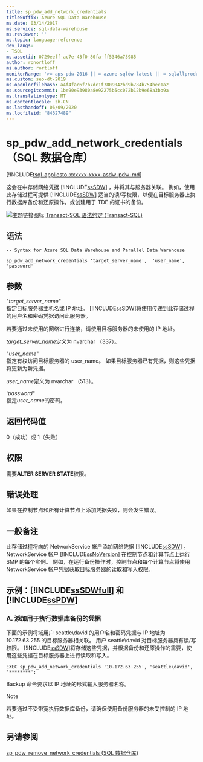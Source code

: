 ```yaml
---
title: sp_pdw_add_network_credentials
titleSuffix: Azure SQL Data Warehouse
ms.date: 03/14/2017
ms.service: sql-data-warehouse
ms.reviewer: ''
ms.topic: language-reference
dev_langs:
- TSQL
ms.assetid: 0729eeff-ac7e-43f0-80fa-ff5346a75985
author: ronortloff
ms.author: rortloff
monikerRange: '>= aps-pdw-2016 || = azure-sqldw-latest || = sqlallproducts-allversions'
ms.custom: seo-dt-2019
ms.openlocfilehash: a4f4fac6f7b7dc1f7809042bd9b784b754bec1a2
ms.sourcegitcommit: 1be90e93980a8e92275b5cc072b12b9e68a3bb9a
ms.translationtype: MT
ms.contentlocale: zh-CN
ms.lasthandoff: 06/09/2020
ms.locfileid: "84627489"
---
```

# <a name="sp_pdw_add_network_credentials-sql-data-warehouse"></a>sp_pdw_add_network_credentials （SQL 数据仓库）
[!INCLUDE[tsql-appliesto-xxxxxx-xxxx-asdw-pdw-md](../../includes/tsql-appliesto-xxxxxx-xxxx-asdw-pdw-md.md)]

  这会在中存储网络凭据 [!INCLUDE[ssSDW](../../includes/sssdw-md.md)] ，并将其与服务器关联。 例如，使用此存储过程可提供 [!INCLUDE[ssSDW](../../includes/sssdw-md.md)] 适当的读/写权限，以便在目标服务器上执行数据库备份和还原操作，或创建用于 TDE 的证书的备份。  
  
 ![主题链接图标](../../database-engine/configure-windows/media/topic-link.gif "“主题链接”图标") [Transact-SQL 语法约定 (Transact-SQL)](../../t-sql/language-elements/transact-sql-syntax-conventions-transact-sql.md)  
  
## <a name="syntax"></a>语法  
  
```  
-- Syntax for Azure SQL Data Warehouse and Parallel Data Warehouse  
  
sp_pdw_add_network_credentials 'target_server_name',  'user_name', ꞌpasswordꞌ  
```  
  
## <a name="arguments"></a>参数  
 "*target_server_name*"  
 指定目标服务器主机名或 IP 地址。 [!INCLUDE[ssSDW](../../includes/sssdw-md.md)]将使用传递到此存储过程的用户名和密码凭据访问此服务器。  
  
 若要通过未使用的网络进行连接，请使用目标服务器的未使用的 IP 地址。  
  
 *target_server_name*定义为 nvarchar （337）。  
  
 "*user_name*"  
 指定有权访问目标服务器的 user_name。 如果目标服务器已有凭据，则这些凭据将更新为新凭据。  
  
 *user_name*定义为 nvarchar （513）。  
  
 '*password*"  
 指定*user_name*的密码。  
  
## <a name="return-code-values"></a>返回代码值  
 0（成功）或 1（失败）  
  
## <a name="permissions"></a>权限  
 需要**ALTER SERVER STATE**权限。  
  
## <a name="error-handling"></a>错误处理  
 如果在控制节点和所有计算节点上添加凭据失败，则会发生错误。  
  
## <a name="general-remarks"></a>一般备注  
 此存储过程将向的 NetworkService 帐户添加网络凭据 [!INCLUDE[ssSDW](../../includes/sssdw-md.md)] 。 NetworkService 帐户 [!INCLUDE[ssNoVersion](../../includes/ssnoversion-md.md)] 在控制节点和计算节点上运行 SMP 的每个实例。 例如，在运行备份操作时，控制节点和每个计算节点将使用 NetworkService 帐户凭据获取目标服务器的读取和写入权限。  
  
## <a name="examples-sssdwfull-and-sspdw"></a>示例：[!INCLUDE[ssSDWfull](../../includes/sssdwfull-md.md)] 和 [!INCLUDE[ssPDW](../../includes/sspdw-md.md)]  
  
### <a name="a-add-credentials-for-performing-a-database-backup"></a>A. 添加用于执行数据库备份的凭据  
 下面的示例将域用户 seattle\david 的用户名和密码凭据与 IP 地址为10.172.63.255 的目标服务器相关联。 用户 seattle\david 对目标服务器具有读/写权限。 [!INCLUDE[ssSDW](../../includes/sssdw-md.md)]将存储这些凭据，并根据备份和还原操作的需要，使用这些凭据在目标服务器上进行读取和写入。  
  
```  
EXEC sp_pdw_add_network_credentials '10.172.63.255', 'seattle\david', '********';  
```  
  
 Backup 命令要求以 IP 地址的形式输入服务器名称。  
  
> [!NOTE]  
>  若要通过不受带宽执行数据库备份，请确保使用备份服务器的未受控制的 IP 地址。  
  
## <a name="see-also"></a>另请参阅  
 [sp_pdw_remove_network_credentials &#40;SQL 数据仓库&#41;](../../relational-databases/system-stored-procedures/sp-pdw-remove-network-credentials-sql-data-warehouse.md)  
  
  

